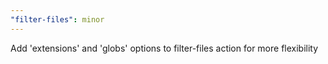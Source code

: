 ```yaml
---
"filter-files": minor
---
```


Add 'extensions' and 'globs' options to filter-files action for more flexibility
